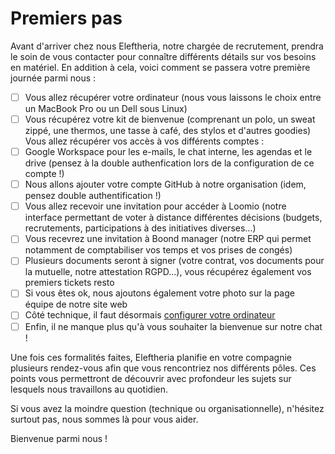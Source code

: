 # Premiers pas

Avant d'arriver chez nous Eleftheria, notre chargée de recrutement, prendra le soin de vous contacter pour connaître différents détails sur vos besoins en matériel. En addition à cela, voici comment se passera votre première journée parmi nous : 

- [ ] Vous allez récupérer votre ordinateur (nous vous laissons le choix entre un MacBook Pro ou un Dell sous Linux)
- [ ] Vous récupérez votre kit de bienvenue (comprenant un polo, un sweat zippé, une thermos, une tasse à café, des stylos et d'autres goodies)
Vous allez récupérer vos accès à vos différents comptes :
- [ ] Google Workspace pour les e-mails, le chat interne, les agendas et le drive (pensez à la double authenfication lors de la configuration de ce compte !)
- [ ] Nous allons ajouter votre compte GitHub à notre organisation (idem, pensez double authentification !)
- [ ] Vous allez recevoir une invitation pour accéder à Loomio (notre interface permettant de voter à distance différentes décisions (budgets, recrutements, participations à des initiatives diverses...)
- [ ] Vous recevrez une invitation à Boond manager (notre ERP qui permet notamment de comptabiliser vos temps et vos prises de congés)
- [ ] Plusieurs documents seront à signer (votre contrat, vos documents pour la mutuelle, notre attestation RGPD...), vous récupérez également vos premiers tickets resto 
- [ ] Si vous êtes ok, nous ajoutons également votre photo sur la page équipe de notre site web
- [ ] Côté technique, il faut désormais [configurer votre ordinateur](installation.md)
- [ ] Enfin, il ne manque plus qu'à vous souhaiter la bienvenue sur notre chat !

Une fois ces formalités faites, Eleftheria planifie en votre compagnie plusieurs rendez-vous afin que vous rencontriez nos différents pôles. Ces points vous permettront de découvrir avec profondeur les sujets sur lesquels nous travaillons au quotidien.

Si vous avez la moindre question (technique ou organisationnelle), n'hésitez surtout pas, nous sommes là pour vous aider.

Bienvenue parmi nous !
